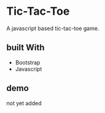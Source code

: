# Tic-Tac-Toe

A javascript based tic-tac-toe game.  

## built With

* Bootstrap 
* Javascript


## demo 

not yet added
